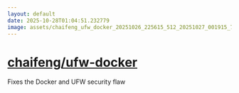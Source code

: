 ```yaml
---
layout: default
date: 2025-10-28T01:04:51.232779
image: assets/chaifeng_ufw_docker_20251026_225615_512_20251027_001915_77e2a4--20251027T011936091--cropped.png
---
```


# [chaifeng/ufw-docker](https://github.com/chaifeng/ufw-docker/)

Fixes the Docker and UFW security flaw
